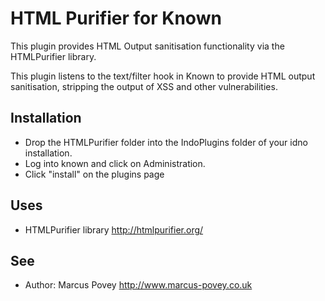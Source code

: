 HTML Purifier for Known
=======================

This plugin provides HTML Output sanitisation functionality via the HTMLPurifier library.

This plugin listens to the text/filter hook in Known to provide HTML output sanitisation, stripping
the output of XSS and other vulnerabilities.

Installation
------------

* Drop the HTMLPurifier folder into the IndoPlugins folder of your idno installation.
* Log into known and click on Administration.
* Click "install" on the plugins page

Uses
----
 * HTMLPurifier library <http://htmlpurifier.org/>

See
---
 * Author: Marcus Povey <http://www.marcus-povey.co.uk> 

